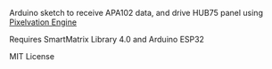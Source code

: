 Arduino sketch to receive APA102 data, and drive HUB75 panel using [Pixelvation Engine](https://github.com/Pixelvation/Pixelvation)

Requires SmartMatrix Library 4.0 and Arduino ESP32

MIT License
